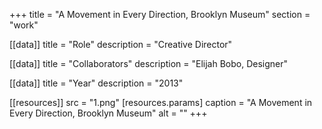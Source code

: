 +++
title = "A Movement in Every Direction, Brooklyn Museum"
section = "work"

[[data]]
title = "Role"
description = "Creative Director"

[[data]]
title = "Collaborators"
description = "Elijah Bobo, Designer"

[[data]]
title = "Year"
description = "2013"

[[resources]]
src = "1.png"
[resources.params]
caption = "A Movement in Every Direction, Brooklyn Museum"
alt = ""
+++

